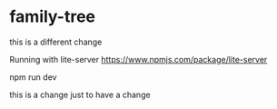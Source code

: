 # family-tree

this is a different change

Running with lite-server
https://www.npmjs.com/package/lite-server

npm run dev

this is a change just to have a change
